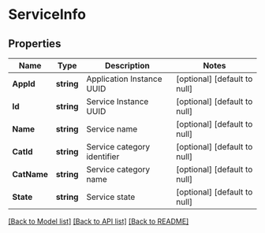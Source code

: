 # ServiceInfo

## Properties
Name | Type | Description | Notes
------------ | ------------- | ------------- | -------------
**AppId** | **string** | Application Instance UUID | [optional] [default to null]
**Id** | **string** | Service Instance UUID | [optional] [default to null]
**Name** | **string** | Service name | [optional] [default to null]
**CatId** | **string** | Service category identifier | [optional] [default to null]
**CatName** | **string** | Service category name | [optional] [default to null]
**State** | **string** | Service state | [optional] [default to null]

[[Back to Model list]](../README.md#documentation-for-models) [[Back to API list]](../README.md#documentation-for-api-endpoints) [[Back to README]](../README.md)


